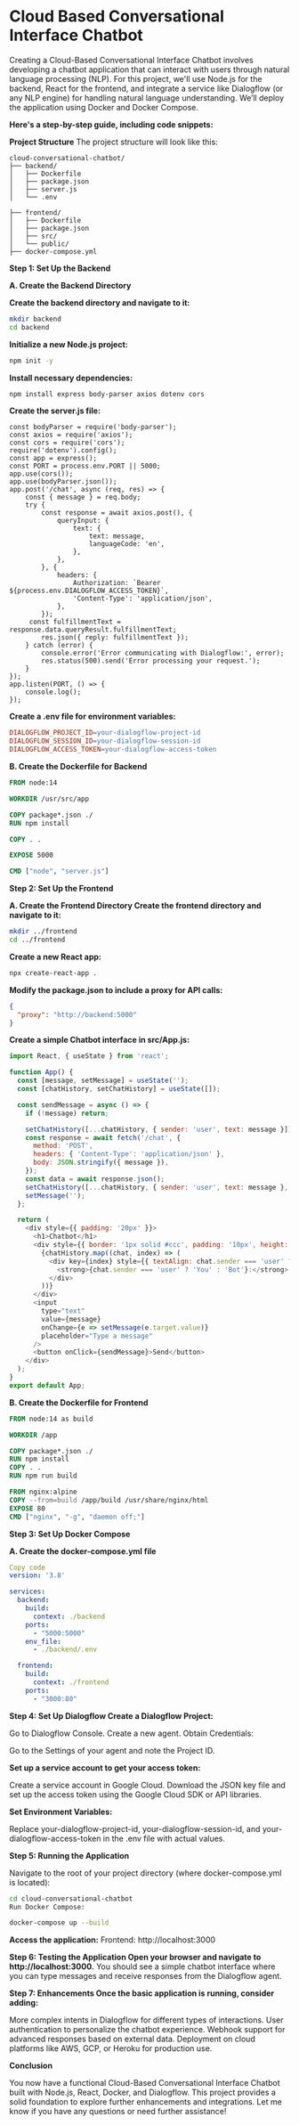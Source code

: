 # Cloud Based Conversational Interface Chatbot

Creating a Cloud-Based Conversational Interface Chatbot involves developing a chatbot application that can interact with users through natural language processing (NLP). For this project, we'll use Node.js for the backend, React for the frontend, and integrate a service like Dialogflow (or any NLP engine) for handling natural language understanding. We’ll deploy the application using Docker and Docker Compose.

**Here's a step-by-step guide, including code snippets:**

**Project Structure**
The project structure will look like this:

```
cloud-conversational-chatbot/
├── backend/
│   ├── Dockerfile
│   ├── package.json
│   ├── server.js
│   └── .env
```

```
├── frontend/
│   ├── Dockerfile
│   ├── package.json
│   ├── src/
│   └── public/
├── docker-compose.yml
```

**Step 1: Set Up the Backend**

**A. Create the Backend Directory**

**Create the backend directory and navigate to it:**

```bash
mkdir backend
cd backend
```

**Initialize a new Node.js project:**

```bash
npm init -y
```

**Install necessary dependencies:**

```bash
npm install express body-parser axios dotenv cors
```

**Create the server.js file:**

```const express = require('express');
const bodyParser = require('body-parser');
const axios = require('axios');
const cors = require('cors');
require('dotenv').config();
const app = express();
const PORT = process.env.PORT || 5000;
app.use(cors());
app.use(bodyParser.json());
app.post('/chat', async (req, res) => {
    const { message } = req.body;
    try {
        const response = await axios.post(), {
            queryInput: {
                text: {
                    text: message,
                    languageCode: 'en',
                },
            },
        }, {
            headers: {
                Authorization: `Bearer ${process.env.DIALOGFLOW_ACCESS_TOKEN}`,
                'Content-Type': 'application/json',
            },
        });
     const fulfillmentText = response.data.queryResult.fulfillmentText;
        res.json({ reply: fulfillmentText });
    } catch (error) {
        console.error('Error communicating with Dialogflow:', error);
        res.status(500).send('Error processing your request.');
    }
});
app.listen(PORT, () => {
    console.log();
});

```

**Create a .env file for environment variables:**

```makefile
DIALOGFLOW_PROJECT_ID=your-dialogflow-project-id
DIALOGFLOW_SESSION_ID=your-dialogflow-session-id
DIALOGFLOW_ACCESS_TOKEN=your-dialogflow-access-token
```

**B. Create the Dockerfile for Backend**

```dockerfile
FROM node:14

WORKDIR /usr/src/app

COPY package*.json ./
RUN npm install

COPY . .

EXPOSE 5000

CMD ["node", "server.js"]
```

**Step 2: Set Up the Frontend**

**A. Create the Frontend Directory Create the frontend directory and navigate to it:**

```bash
mkdir ../frontend
cd ../frontend
```

**Create a new React app:**

```bash
npx create-react-app .
```

**Modify the package.json to include a proxy for API calls:**

```json
{
  "proxy": "http://backend:5000"
}
```

**Create a simple Chatbot interface in src/App.js:**

```javascript
import React, { useState } from 'react';

function App() {
  const [message, setMessage] = useState('');
  const [chatHistory, setChatHistory] = useState([]);

  const sendMessage = async () => {
    if (!message) return;

    setChatHistory([...chatHistory, { sender: 'user', text: message }]);
    const response = await fetch('/chat', {
      method: 'POST',
      headers: { 'Content-Type': 'application/json' },
      body: JSON.stringify({ message }),
    });
    const data = await response.json();
    setChatHistory([...chatHistory, { sender: 'user', text: message }, { sender: 'bot', text: data.reply }]);
    setMessage('');
  };

  return (
    <div style={{ padding: '20px' }}>
      <h1>Chatbot</h1>
      <div style={{ border: '1px solid #ccc', padding: '10px', height: '300px', overflowY: 'scroll' }}>
        {chatHistory.map((chat, index) => (
          <div key={index} style={{ textAlign: chat.sender === 'user' ? 'right' : 'left' }}>
            <strong>{chat.sender === 'user' ? 'You' : 'Bot'}:</strong> {chat.text}
          </div>
        ))}
      </div>
      <input
        type="text"
        value={message}
        onChange={e => setMessage(e.target.value)}
        placeholder="Type a message"
      />
      <button onClick={sendMessage}>Send</button>
    </div>
  );
}
export default App;
```

**B. Create the Dockerfile for Frontend**

```dockerfile
FROM node:14 as build

WORKDIR /app

COPY package*.json ./
RUN npm install
COPY . .
RUN npm run build

FROM nginx:alpine
COPY --from=build /app/build /usr/share/nginx/html
EXPOSE 80
CMD ["nginx", "-g", "daemon off;"]
```

**Step 3: Set Up Docker Compose**

**A. Create the docker-compose.yml file**

```yaml
Copy code
version: '3.8'

services:
  backend:
    build:
      context: ./backend
    ports:
      - "5000:5000"
    env_file:
      - ./backend/.env

  frontend:
    build:
      context: ./frontend
    ports:
      - "3000:80"
```
      
**Step 4: Set Up Dialogflow Create a Dialogflow Project:**

Go to Dialogflow Console.
Create a new agent.
Obtain Credentials:

Go to the Settings of your agent and note the Project ID.

**Set up a service account to get your access token:**

Create a service account in Google Cloud.
Download the JSON key file and set up the access token using the Google Cloud SDK or API libraries.

**Set Environment Variables:**

Replace your-dialogflow-project-id, your-dialogflow-session-id, and your-dialogflow-access-token in the .env file with actual values.


**Step 5: Running the Application**

Navigate to the root of your project directory (where docker-compose.yml is located):

```bash
cd cloud-conversational-chatbot
Run Docker Compose:
```

```bash
docker-compose up --build
```

**Access the application:**
Frontend: http://localhost:3000

**Step 6: Testing the Application Open your browser and navigate to http://localhost:3000.**
You should see a simple chatbot interface where you can type messages and receive responses from the Dialogflow agent.

**Step 7: Enhancements Once the basic application is running, consider adding:**

More complex intents in Dialogflow for different types of interactions.
User authentication to personalize the chatbot experience.
Webhook support for advanced responses based on external data.
Deployment on cloud platforms like AWS, GCP, or Heroku for production use.

**Conclusion**

You now have a functional Cloud-Based Conversational Interface Chatbot built with Node.js, React, Docker, and Dialogflow. This project provides a solid foundation to explore further enhancements and integrations. Let me know if you have any questions or need further assistance!
